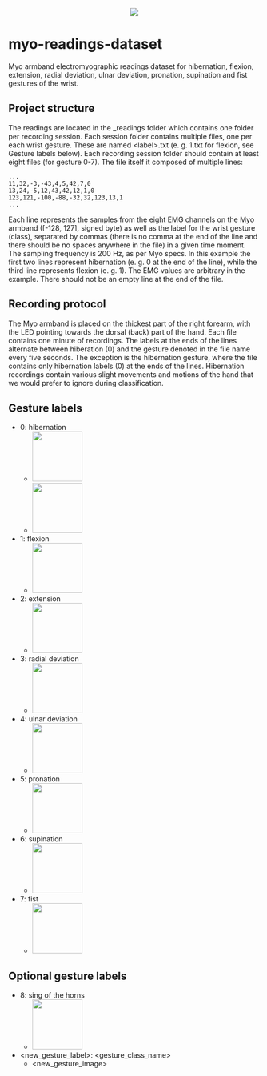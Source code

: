 <p align="center">
<img src="https://i.imgur.com/krtGcv6.png">
</p>

# myo-readings-dataset #
Myo armband electromyographic readings dataset for hibernation, flexion, extension, radial deviation, ulnar deviation, pronation, supination and fist gestures of the wrist.

## Project structure ##
The readings are located in the _readings folder which contains one folder per recording session.
Each session folder contains multiple files, one per each wrist gesture. These are named &lt;label&gt;.txt (e. g. 1.txt for flexion, see Gesture labels below). Each recording session folder should contain at least eight files (for gesture 0-7).
The file itself it composed of multiple lines:

    ...
    11,32,-3,-43,4,5,42,7,0
    13,24,-5,12,43,42,12,1,0
    123,121,-100,-88,-32,32,123,13,1
	...
	
Each line represents the samples from the eight EMG channels on the Myo armband ([-128, 127], signed byte) as well as the label for the wrist gesture (class), separated by commas (there is no comma at the end of the line and there should be no spaces anywhere in the file) in a given time moment. The sampling frequency is 200 Hz, as per Myo specs. In this example the first two lines represent hibernation (e. g. 0 at the end of the line), while the third line represents flexion (e. g. 1). The EMG values are arbitrary in the example. There should not be an empty line at the end of the file.

## Recording protocol ##
The Myo armband is placed on the thickest part of the right forearm, with the LED pointing towards the dorsal (back) part of the hand.
Each file contains one minute of recordings. The labels at the ends of the lines alternate between hiberation (0) and the gesture denoted in the file name every five seconds. The exception is the hibernation gesture, where the file contains only hibernation labels (0) at the ends of the lines. Hibernation recordings contain various slight movements and motions of the hand that we would prefer to ignore during classification.

## Gesture labels ##
* 0: hibernation
	* <img height="100" src="https://i.imgur.com/LEv7vFR.jpg">
	* <img height="100" src="https://i.imgur.com/pCvJGau.jpg">
* 1: flexion
	* <img height="100" src="https://i.imgur.com/w56CXjb.jpg">
* 2: extension
	* <img height="100" src="https://i.imgur.com/vWoPmeW.jpg">
* 3: radial deviation
	* <img height="100" src="https://i.imgur.com/K5r091U.jpg">
* 4: ulnar deviation
	* <img height="100" src="https://i.imgur.com/cthd22A.jpg">
* 5: pronation
	* <img height="100" src="https://i.imgur.com/BAmN4af.jpg">
* 6: supination
	* <img height="100" src="https://i.imgur.com/p1G5uSI.jpg">
* 7: fist
	* <img height="100" src="https://i.imgur.com/zOTmjSb.jpg">

## Optional gesture labels ##
* 8: sing of the horns
	* <img height="100" src="https://i.imgur.com/IhPe0pz.png">
* <new_gesture_label>: <gesture_class_name>
	* <new_gesture_image>